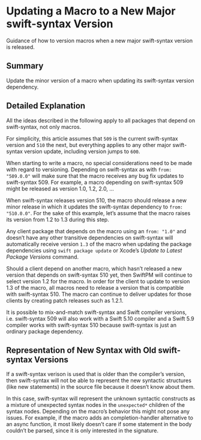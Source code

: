 # Updating a Macro to a New Major swift-syntax Version

Guidance of how to version macros when a new major swift-syntax version is released.

## Summary

Update the minor version of a macro when updating its swift-syntax version dependency.

## Detailed Explanation

All the ideas described in the following apply to all packages that depend on swift-syntax, not only macros.

For simplicity, this article assumes that `509` is the current swift-syntax version and `510` the next, but everything applies to any other major swift-syntax version update, including version jumps to `600`.

When starting to write a macro, no special considerations need to be made with regard to versioning. Depending on swift-syntax as with `from: "509.0.0"` will make sure that the macro receives any bug fix updates to swift-syntax 509. For example, a macro depending on swift-syntax 509 might be released as version 1.0, 1.2, 2.0, …

When swift-syntax releases version 510, the macro should release a new minor release in which it updates the swift-syntax dependency to `from: "510.0.0"`. For the sake of this example, let’s assume that the macro raises its version from 1.2 to 1.3 during this step.

Any client package that depends on the macro using an `from: "1.0"` and doesn’t have any other transitive dependencies on swift-syntax will automatically receive version `1.3` of the macro when updating the package dependencies using `swift package update` or Xcode’s *Update to Latest Package Versions* command.

Should a client depend on another macro, which hasn’t released a new version that depends on swift-syntax 510 yet, then SwiftPM will continue to select version 1.2 for the macro. In order for the client to update to version 1.3 of the macro, all macros need to release a version that is compatible with swift-syntax 510. The macro can continue to deliver updates for those clients by creating patch releases such as 1.2.1.

It is possible to mix-and-match swift-syntax and Swift compiler versions, i.e. swift-syntax 509 will also work with a Swift 5.10 compiler and a Swift 5.9 compiler works with swift-syntax 510 because swift-syntax is just an ordinary package dependency.

## Representation of New Syntax with Old swift-syntax Versions

If a swift-syntax verison is used that is older than the compiler’s version, then swift-syntax will not be able to represent the new syntactic structures (like new statements) in the source file because it doesn’t know about them.

In this case, swift-syntax will represent the unknown syntactic constructs as a mixture of unexpected syntax nodes in the `unexpected*` children of the syntax nodes. Depending on the macro’s behavior this might not pose any issues. For example, if the macro adds an completion-handler alternative to an async function, it most likely doesn’t care if some statement in the body couldn’t be parsed, since it is only interested in the signature.
